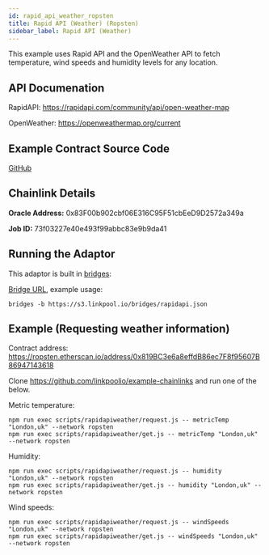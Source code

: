 ```yaml
---
id: rapid_api_weather_ropsten
title: Rapid API (Weather) (Ropsten)
sidebar_label: Rapid API (Weather)
---
```


This example uses Rapid API and the OpenWeather API to fetch temperature, wind speeds and humidity levels for any
location.

## API Documenation
RapidAPI: https://rapidapi.com/community/api/open-weather-map

OpenWeather: https://openweathermap.org/current

## Example Contract Source Code
[GitHub](https://github.com/linkpoolio/example-chainlinks/blob/master/contracts/RapidAPIWeatherConsumer.sol)

## Chainlink Details
**Oracle Address:** 0x83F00b902cbf06E316C95F51cbEeD9D2572a349a

**Job ID:** 73f03227e40e493f99abbc83e9b9da41

## Running the Adaptor
This adaptor is built in [bridges](https://github.com/jleeh/bridges):

[Bridge URL](https://s3.linkpool.io/bridges/rapidapi.json), example usage:
```
bridges -b https://s3.linkpool.io/bridges/rapidapi.json
```

## Example (Requesting weather information)
Contract address: https://ropsten.etherscan.io/address/0x819BC3e6a8effdB86ec7F8f95607B86947143618

Clone https://github.com/linkpoolio/example-chainlinks and run one of the below.

Metric temperature:
```
npm run exec scripts/rapidapiweather/request.js -- metricTemp "London,uk" --network ropsten
npm run exec scripts/rapidapiweather/get.js -- metricTemp "London,uk" --network ropsten
```

Humidity:
```
npm run exec scripts/rapidapiweather/request.js -- humidity "London,uk" --network ropsten
npm run exec scripts/rapidapiweather/get.js -- humidity "London,uk" --network ropsten
```

Wind speeds:
```
npm run exec scripts/rapidapiweather/request.js -- windSpeeds "London,uk" --network ropsten
npm run exec scripts/rapidapiweather/get.js -- windSpeeds "London,uk" --network ropsten
```